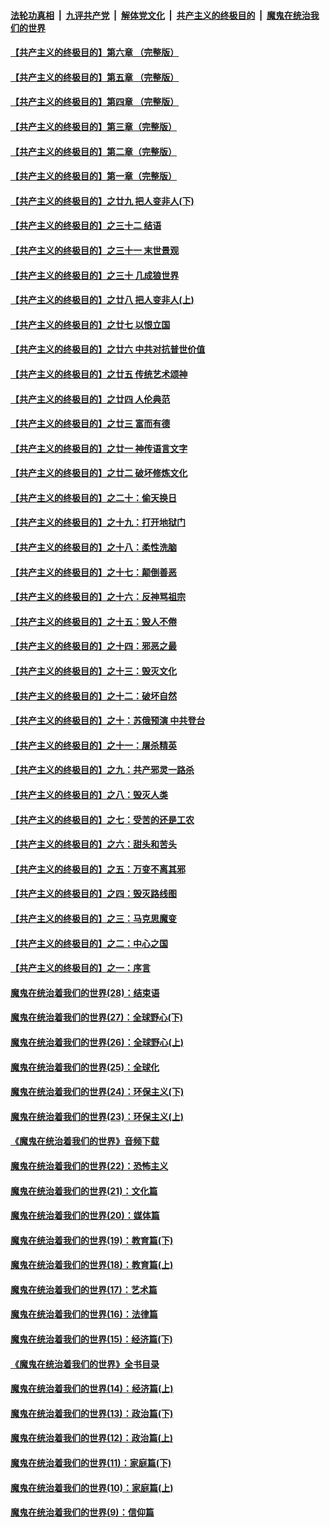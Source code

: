 ####  [法轮功真相](../../../../basic/blob/master/README.md?t=05072001) &nbsp;|&nbsp; [九评共产党](../../../../9ping.md/blob/master/README.md?t=05072001) &nbsp;|&nbsp; [解体党文化](../../../../jtdwh.md/blob/master/README.md?t=05072001)  &nbsp;|&nbsp; [共产主义的终极目的](../../../../gczydzjmd.md/blob/master/README.md?t=05072001) &nbsp;|&nbsp; [魔鬼在统治我们的世界](../../../../mgztzwmdsj.md/blob/master/README.md?t=05072001) 

#### [【共产主义的终极目的】第六章 （完整版）](../pages/nsc422/n11428913.md?t=05072001) 

#### [【共产主义的终极目的】第五章 （完整版）](../pages/nsc422/n11428912.md?t=05072001) 

#### [【共产主义的终极目的】第四章 （完整版）](../pages/nsc422/n11428907.md?t=05072001) 

#### [【共产主义的终极目的】第三章（完整版）](../pages/nsc422/n11428848.md?t=05072001) 

#### [【共产主义的终极目的】第二章（完整版）](../pages/nsc422/n11428831.md?t=05072001) 

#### [【共产主义的终极目的】第一章（完整版）](../pages/nsc422/n11417651.md?t=05072001) 

#### [【共产主义的终极目的】之廿九 把人变非人(下)](../pages/nsc422/n11344140.md?t=05072001) 

#### [【共产主义的终极目的】之三十二 结语](../pages/nsc422/n11360535.md?t=05072001) 

#### [【共产主义的终极目的】之三十一 末世景观](../pages/nsc422/n11351129.md?t=05072001) 

#### [【共产主义的终极目的】之三十 几成狼世界](../pages/nsc422/n11348280.md?t=05072001) 

#### [【共产主义的终极目的】之廿八 把人变非人(上)](../pages/nsc422/n11340492.md?t=05072001) 

#### [【共产主义的终极目的】之廿七 以恨立国](../pages/nsc422/n11336944.md?t=05072001) 

#### [【共产主义的终极目的】之廿六 中共对抗普世价值](../pages/nsc422/n11324785.md?t=05072001) 

#### [【共产主义的终极目的】之廿五 传统艺术颂神](../pages/nsc422/n11296396.md?t=05072001) 

#### [【共产主义的终极目的】之廿四 人伦典范](../pages/nsc422/n11296397.md?t=05072001) 

#### [【共产主义的终极目的】之廿三 富而有德](../pages/nsc422/n11283598.md?t=05072001) 

#### [【共产主义的终极目的】之廿一 神传语言文字](../pages/nsc422/n11263265.md?t=05072001) 

#### [【共产主义的终极目的】之廿二 破坏修炼文化](../pages/nsc422/n11245728.md?t=05072001) 

#### [【共产主义的终极目的】之二十：偷天换日](../pages/nsc422/n11238846.md?t=05072001) 

#### [【共产主义的终极目的】之十九：打开地狱门](../pages/nsc422/n11206376.md?t=05072001) 

#### [【共产主义的终极目的】之十八：柔性洗脑](../pages/nsc422/n11199994.md?t=05072001) 

#### [【共产主义的终极目的】之十七：颠倒善恶](../pages/nsc422/n11179782.md?t=05072001) 

#### [【共产主义的终极目的】之十六：反神骂祖宗](../pages/nsc422/n11166798.md?t=05072001) 

#### [【共产主义的终极目的】之十五：毁人不倦](../pages/nsc422/n11166792.md?t=05072001) 

#### [【共产主义的终极目的】之十四：邪恶之最](../pages/nsc422/n11150249.md?t=05072001) 

#### [【共产主义的终极目的】之十三：毁灭文化](../pages/nsc422/n11135227.md?t=05072001) 

#### [【共产主义的终极目的】之十二：破坏自然](../pages/nsc422/n11135214.md?t=05072001) 

#### [【共产主义的终极目的】之十：苏俄预演 中共登台](../pages/nsc422/n11118424.md?t=05072001) 

#### [【共产主义的终极目的】之十一：屠杀精英](../pages/nsc422/n11118442.md?t=05072001) 

#### [【共产主义的终极目的】之九：共产邪灵一路杀](../pages/nsc422/n11114139.md?t=05072001) 

#### [【共产主义的终极目的】之八：毁灭人类](../pages/nsc422/n11108503.md?t=05072001) 

#### [【共产主义的终极目的】之七：受苦的还是工农](../pages/nsc422/n11101809.md?t=05072001) 

#### [【共产主义的终极目的】之六：甜头和苦头](../pages/nsc422/n11096971.md?t=05072001) 

#### [【共产主义的终极目的】之五：万变不离其邪](../pages/nsc422/n11091285.md?t=05072001) 

#### [【共产主义的终极目的】之四：毁灭路线图](../pages/nsc422/n11086284.md?t=05072001) 

#### [【共产主义的终极目的】之三：马克思魔变](../pages/nsc422/n11061941.md?t=05072001) 

#### [【共产主义的终极目的】之二：中心之国](../pages/nsc422/n11047728.md?t=05072001) 

#### [【共产主义的终极目的】之一：序言](../pages/nsc422/n11086077.md?t=05072001) 

#### [魔鬼在统治着我们的世界(28)：结束语](../pages/nsc422/n10936246.md?t=05072001) 

#### [魔鬼在统治着我们的世界(27)：全球野心(下)](../pages/nsc422/n10928319.md?t=05072001) 

#### [魔鬼在统治着我们的世界(26)：全球野心(上)](../pages/nsc422/n10900318.md?t=05072001) 

#### [魔鬼在统治着我们的世界(25)：全球化](../pages/nsc422/n10788205.md?t=05072001) 

#### [魔鬼在统治着我们的世界(24)：环保主义(下)](../pages/nsc422/n10695307.md?t=05072001) 

#### [魔鬼在统治着我们的世界(23)：环保主义(上)](../pages/nsc422/n10688613.md?t=05072001) 

#### [《魔鬼在统治着我们的世界》音频下载](../pages/nsc422/n10635553.md?t=05072001) 

#### [魔鬼在统治着我们的世界(22)：恐怖主义](../pages/nsc422/n10614727.md?t=05072001) 

#### [魔鬼在统治着我们的世界(21)：文化篇](../pages/nsc422/n10597706.md?t=05072001) 

#### [魔鬼在统治着我们的世界(20)：媒体篇](../pages/nsc422/n10586579.md?t=05072001) 

#### [魔鬼在统治着我们的世界(19)：教育篇(下)](../pages/nsc422/n10564808.md?t=05072001) 

#### [魔鬼在统治着我们的世界(18)：教育篇(上)](../pages/nsc422/n10526970.md?t=05072001) 

#### [魔鬼在统治着我们的世界(17)：艺术篇](../pages/nsc422/n10499093.md?t=05072001) 

#### [魔鬼在统治着我们的世界(16)：法律篇](../pages/nsc422/n10485969.md?t=05072001) 

#### [魔鬼在统治着我们的世界(15)：经济篇(下)](../pages/nsc422/n10469975.md?t=05072001) 

#### [《魔鬼在统治着我们的世界》全书目录](../pages/nsc422/n10464261.md?t=05072001) 

#### [魔鬼在统治着我们的世界(14)：经济篇(上)](../pages/nsc422/n10457370.md?t=05072001) 

#### [魔鬼在统治着我们的世界(13)：政治篇(下)](../pages/nsc422/n10448270.md?t=05072001) 

#### [魔鬼在统治着我们的世界(12)：政治篇(上)](../pages/nsc422/n10444576.md?t=05072001) 

#### [魔鬼在统治着我们的世界(11)：家庭篇(下)](../pages/nsc422/n10440961.md?t=05072001) 

#### [魔鬼在统治着我们的世界(10)：家庭篇(上)](../pages/nsc422/n10435448.md?t=05072001) 

#### [魔鬼在统治着我们的世界(9)：信仰篇](../pages/nsc422/n10432159.md?t=05072001) 

